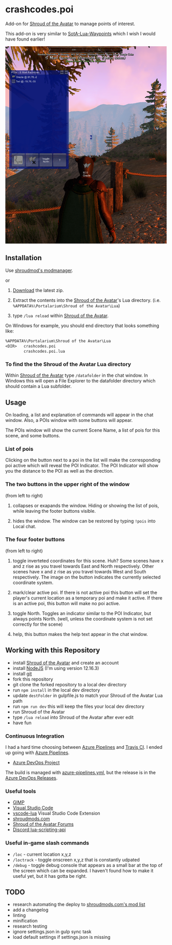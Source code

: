 # crashcodes.poi
Add-on for [Shroud of the Avatar](https://www.shroudoftheavatar.com/) to manage points of interest.

This add-on is very similar to [SotA-Lua-Waypoints](https://github.com/John-Markus/SotA-Lua-Waypoints) which I wish I would have found earlier!


![crashcodes.poi screenshot](screenshots/s-mart.png)


## Installation

Use [shroudmod's modmanager](https://shroudmods.com/index.php?modmanager).

or

1. [Download](https://github.com/CrashCodes/sota-add-on-poi/releases) the latest zip.

2. Extract the contents into the [Shroud of the Avatar](https://www.shroudoftheavatar.com/)'s Lua directory. (i.e. `%APPDATA%\Portalarium\Shroud of the Avatar\Lua`)

3. type `/lua reload` within  [Shroud of the Avatar](https://www.shroudoftheavatar.com/).


On Windows for example, you should end directory that looks something like: 
```
%APPDATA%\Portalarium\Shroud of the Avatar\Lua
<DIR>   crashcodes.poi
        crashcodes.poi.lua
```

### To find the the Shroud of the Avatar Lua directory
Within [Shroud of the Avatar](https://www.shroudoftheavatar.com/) type `/datafolder` 
in the chat window. In Windows this will open a File Explorer to the datafolder directory which should contain a Lua subfolder.



## Usage
On loading, a list and explanation of commands will appear in the chat window. 
Also, a POIs window with some buttons will appear. 


The POIs window will show the current Scene Name, a list of pois for this scene, and some buttons. 

### List of pois
Clicking on the button next to a poi in the list will make the corresponding poi active which  will reveal the POI Indicator. The POI Indicator will show you the distance to the POI as well as the direction.

### The two buttons in the upper right of the window
(from left to right)

1. collapses or exapands the window. Hiding or showing the list of pois, while leaving the footer buttons visible.

2. hides the window. The window can be restored by typing `!pois` into Local chat.

### The four footer buttons
(from left to right)

1. toggle inverteted coordinates for this scene. Huh? Some scenes have x and z rise as you travel towards East and North respectively. Other scenes have x and z rise as you travel towards West and South respectively. The image on the button indicates the currently selected coordinate system.

2. mark/clear active poi. If there is not active poi this button will set the player's current location as a temporary poi and make it active. If there is an active poi, this button will make no poi active. 

3. toggle North. Toggles an indicator similar to the POI Indicator, but always points North. (well, unless the coordinate system is not set correctly for the scene)

4. help, this button makes the help text appear in the chat window.



## Working with this Repository
- install [Shroud of the Avatar](https://www.shroudoftheavatar.com/) and create an account
- install [NodeJS](https://nodejs.org) (I'm using version 12.16.3)
- install [git](https://git-scm.com/)
- fork this repository
- git clone the forked repository to a local dev directory
- run `npm install` in the local dev directory
- update `destFolder` in gulpfile.js to match your Shroud of the Avatar Lua path
- run `npm run dev` this will keep the files your local dev directory
- run Shroud of the Avatar
- type `/lua reload` into Shroud of the Avatar after ever edit
- have fun

### Continuous Integration
I had a hard time choosing between [Azure Pipelines](https://azure.microsoft.com/en-us/services/devops/pipelines/) and [Travis CI](https://travis-ci.org/). I ended up going with [Azure Pipelines](https://azure.microsoft.com/en-us/services/devops/pipelines/). 
- [Azure DevOps Project](https://dev.azure.com/crashcodes/sota-add-on-poi)

The build is managed with [azure-pipelines.yml](azure-pipelines.yml), but the release is in the [Azure DevOps Releases](https://dev.azure.com/crashcodes/sota-add-on-poi/_release).


### Useful tools
- [GIMP](https://www.gimp.org/)
- [Visual Studio Code](https://code.visualstudio.com/download)
- [vscode-lua](https://github.com/trixnz/vscode-lua) Visual Studio Code Extension
- [shroudmods.com](https://shroudmods.com/index.php?apireferences)
- [Shroud of the Avatar Forums](https://www.shroudoftheavatar.com/forum/index.php?forums/lua-discussions.2284/)
- [Discord lua-scripting-api](https://discord.com/channels/179618786972925952/643948781410451472)


### Useful in-game slash commands
- `/loc` - current location x,y,z
- `/loctrack` - toggle onscreen x,y,z that is constantly udpated
- `/debug` - toggle debug console that appears as a small bar at the top of the screen which can be expanded. I haven't found how to make it useful yet, but it has gotta be right.


## TODO
- research automating the deploy to [shroudmods.com's mod list](https://shroudmods.com/index.php?modlist)
- add a changelog
- linting
- minification
- research testing
- ignore settings.json in gulp sync task
- load default settings if settings.json is missing

